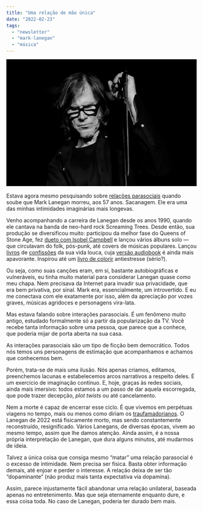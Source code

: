 ```yaml
---
title: "Uma relação de mão única"
date: "2022-02-23"
tags: 
  - "newsletter"
  - "mark-lanegan"
  - "música"
---
```


![mark_lanegan.jpg](images/f7a232e1-fd4d-40c0-ac5b-e2023baa8062.jpg)

Estava agora mesmo pesquisando sobre [relações parasociais](https://en.wikipedia.org/wiki/Parasocial_interaction) quando soube que Mark Lanegan morreu, aos 57 anos. Sacanagem. Ele era uma das minhas intimidades imaginárias mais longevas.

Venho acompanhando a carreira de Lanegan desde os anos 1990, quando ele cantava na banda de neo-hard rock Screaming Trees. Desde então, sua produção se diversificou muito: participou da melhor fase do Queens of Stone Age, fez [dueto com Isobel Campbell](https://www.youtube.com/watch?v=iVvdEZdW8B0) e lançou vários álbuns solo — que circulavam do folk, pós-punk, até covers de músicas populares. Lançou [livros](https://www.amazon.com.br/Sing-Backwards-Weep-Portugu%C3%AAs-Mem%C3%B3rias-ebook/dp/B09N8QNZMW?keywords=mark+lanegan&qid=1645637450&sprefix=mark+lan%2Caps%2C487&sr=8-1&ufe=app_do%3Aamzn1.fos.fcd6d665-32ba-4479-9f21-b774e276a678&linkCode=ll1&tag=eduf-20&linkId=e466d80c73baebed44b729bb58455036&language=pt_BR&ref_=as_li_ss_tl) de [confissões](https://www.amazon.com.br/Devil-Coma-Mark-Lanegan/dp/1399601849?keywords=mark+lanegan&qid=1645637450&sprefix=mark+lan%2Caps%2C487&sr=8-4&ufe=app_do%3Aamzn1.fos.6121c6c4-c969-43ae-92f7-cc248fc6181d&linkCode=ll1&tag=eduf-20&linkId=676fe007ec7ee6e08fdedd4f9e5f8072&language=pt_BR&ref_=as_li_ss_tl) da sua vida louca, cuja [versão audiobook](https://www.youtube.com/watch?v=sali1Fn9JK8) é ainda mais apavorante. Inspirou até um [livro de colorir](https://www.amazon.com.br/Anxiety-Relief-Coloring-Book-Illustrations/dp/B09FS5CYRN?keywords=mark+lanegan&qid=1645637450&sprefix=mark+lan%2Caps%2C487&sr=8-8&ufe=app_do%3Aamzn1.fos.db68964d-7c0e-4bb2-a95c-e5cb9e32eb12&linkCode=ll1&tag=eduf-20&linkId=f496c26ee47ca87e13de1a8f47f8c83b&language=pt_BR&ref_=as_li_ss_tl) antiestresse (sério?).

Ou seja, como suas canções eram, em si, bastante autobiográficas e vulneráveis, eu tinha muito material para considerar Lanegan quase como meu chapa. Nem precisava da Internet para invadir sua privacidade, que era bem privativa, por sinal. Mark era, essencialmente, um introvertido. E eu me conectava com ele exatamente por isso, além da apreciação por vozes graves, músicas agridoces e personagens vira-lata.

Mas estava falando sobre interações parasociais. É um fenômeno muito antigo, estudado formalmente só a partir da popularização da TV. Você recebe tanta informação sobre uma pessoa, que parece que a conhece, que poderia mijar de porta aberta na sua casa.

As interações parasociais são um tipo de ficção bem democrático. Todos nós temos uns personagens de estimação que acompanhamos e achamos que conhecemos bem.

Porém, trata-se de mais uma ilusão. Nós apenas criamos, editamos, preenchemos lacunas e estabelecemos arcos narrativos a respeito deles. É um exercício de imaginação contínuo. E, hoje, graças às redes sociais, ainda mais imersivo: todos estamos a um passo de dar aquela escorregada, que pode trazer decepção, _plot twists_ ou até cancelamento.

Nem a morte é capaz de encerrar esse ciclo. É que vivemos em perpétuas viagens no tempo, mais ou menos como diriam os [traufamadorianos](https://en.wikipedia.org/wiki/Tralfamadore). O Lanegan de 2022 está fisicamente morto, mas sendo constantemente reconstruído, resignificado. Vários Lanegans, de diversas épocas, vivem ao mesmo tempo, assim que lhe damos atenção. Ainda assim, é a nossa própria interpretação de Lanegan, que dura alguns minutos, até mudarmos de ideia.

Talvez a única coisa que consiga mesmo “matar” uma relação parasocial é o excesso de intimidade. Nem precisa ser física. Basta obter informação demais, até enjoar e perder o interesse. A relação deixa de ser tão “dopaminante” (não produz mais tanta expectativa via dopamina).

Assim, parece injustamente fácil abandonar uma relação unilateral, baseada apenas no entretenimento. Mas que seja eternamente enquanto dure, e essa coisa toda. No caso de Lanegan, poderia ter durado bem mais.
